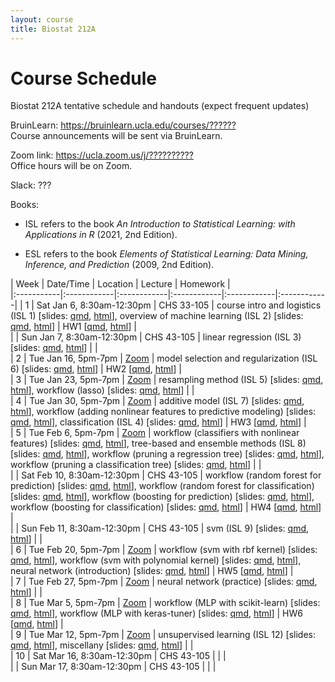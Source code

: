 ```yaml
---
layout: course
title: Biostat 212A
---
```


# Course Schedule

Biostat 212A tentative schedule and handouts (expect frequent updates)

BruinLearn: <https://bruinlearn.ucla.edu/courses/??????>  
Course announcements will be sent via BruinLearn. 

Zoom link: <https://ucla.zoom.us/j/??????????>  
Office hours will be on Zoom.  

Slack: ???

Books:

- ISL refers to the book _An Introduction to Statistical Learning: with Applications in R_ (2021, 2nd Edition). 

- ESL refers to the book _Elements of Statistical Learning: Data Mining, Inference, and Prediction_ (2009, 2nd Edition). 


| Week | Date/Time | Location | Lecture | Homework |   
|:-----------|:------------|:------------|:------------|:------------|:------------|
| 1 | Sat Jan 6, 8:30am-12:30pm | CHS 33-105 | course intro and logistics (ISL 1) \[slides: [qmd](https://raw.githubusercontent.com/ucla-econ-425t/2023winter/master/slides/01-intro/intro.qmd), [html](../slides/01-intro/intro.html)\], overview of machine learning (ISL 2) \[slides: [qmd](https://raw.githubusercontent.com/ucla-econ-425t/2023winter/master/slides/02-statlearn/statlearn.qmd), [html](../slides/02-statlearn/statlearn.html)\] | HW1 \[[qmd](https://raw.githubusercontent.com/ucla-econ-425t/2023winter/master/hw/hw1/hw1.qmd), [html](../hw/hw1/hw1.html)\] |   
|   | Sun Jan 7, 8:30am-12:30pm | CHS 43-105 | linear regression (ISL 3) \[slides: [qmd](https://raw.githubusercontent.com/ucla-econ-425t/2023winter/master/slides/03-linreg/linreg.qmd), [html](../slides/03-linreg/linreg.html)\] | |   
| 2 | Tue Jan 16, 5pm-7pm | [Zoom]() | model selection and regularization (ISL 6) \[slides: [qmd](https://raw.githubusercontent.com/ucla-econ-425t/2023winter/master/slides/06-modelselection/modelselection.qmd), [html](../slides/06-modelselection/modelselection.html)\] | HW2 \[[qmd](https://raw.githubusercontent.com/ucla-econ-425t/2023winter/master/hw/hw2/hw2.qmd), [html](../hw/hw2/hw2.html)\] |   
| 3 | Tue Jan 23, 5pm-7pm | [Zoom]() | resampling method (ISL 5) \[slides: [qmd](https://raw.githubusercontent.com/ucla-econ-425t/2023winter/master/slides/05-resampling/resampling.qmd), [html](../slides/05-resampling/resampling.html)\], workflow (lasso) \[slides: [qmd](https://raw.githubusercontent.com/ucla-econ-425t/2023winter/master/slides/06-modelselection/workflow_lasso.qmd), [html](../slides/06-modelselection/workflow_lasso.html)\] | |  
| 4 | Tue Jan 30, 5pm-7pm | [Zoom]() | additive model (ISL 7) \[slides: [qmd](https://raw.githubusercontent.com/ucla-econ-425t/2023winter/master/slides/07-nonlinear/nonlinear.qmd), [html](../slides/07-nonlinear/nonlinear.html)\], workflow (adding nonlinear features to predictive modeling) \[slides: [qmd](https://raw.githubusercontent.com/ucla-econ-425t/2023winter/master/slides/07-nonlinear/workflow_bs.qmd), [html](../slides/07-nonlinear/workflow_bs.html)\], classification (ISL 4) \[slides: [qmd](https://raw.githubusercontent.com/ucla-econ-425t/2023winter/master/slides/04-classification/classification.qmd), [html](../slides/04-classification/classification.html)\] | HW3 \[[qmd](https://raw.githubusercontent.com/ucla-econ-425t/2023winter/master/hw/hw3/hw3.qmd), [html](../hw/hw3/hw3.html)\] |     
| 5 | Tue Feb 6, 5pm-7pm | [Zoom]() | workflow (classifiers with nonlinear features) \[slides: [qmd](https://raw.githubusercontent.com/ucla-econ-425t/2023winter/master/slides/04-classification/workflow_classifier_bs.qmd), [html](../slides/04-classification/workflow_classifier_bs.html)\], tree-based and ensemble methods (ISL 8) \[slides: [qmd](https://raw.githubusercontent.com/ucla-econ-425t/2023winter/master/slides/08-tree/tree.qmd), [html](../slides/08-tree/tree.html)\], workflow (pruning a regression tree) \[slides: [qmd](https://raw.githubusercontent.com/ucla-econ-425t/2023winter/master/slides/08-tree/workflow_regtree.qmd), [html](../slides/08-tree/workflow_regtree.html)\], workflow (pruning a classification tree) \[slides: [qmd](https://raw.githubusercontent.com/ucla-econ-425t/2023winter/master/slides/08-tree/workflow_classtree.qmd), [html](../slides/08-tree/workflow_classtree.html)\] |  |  
|   | Sat Feb 10, 8:30am-12:30pm | CHS 43-105 | workflow (random forest for prediction) \[slides: [qmd](https://raw.githubusercontent.com/ucla-econ-425t/2023winter/master/slides/08-tree/workflow_rf_reg.qmd), [html](../slides/08-tree/workflow_rf_reg.html)\], workflow (random forest for classification) \[slides: [qmd](https://raw.githubusercontent.com/ucla-econ-425t/2023winter/master/slides/08-tree/workflow_rf_class.qmd), [html](../slides/08-tree/workflow_rf_class.html)\], workflow (boosting for prediction) \[slides: [qmd](https://raw.githubusercontent.com/ucla-econ-425t/2023winter/master/slides/08-tree/workflow_boosting_reg.qmd), [html](../slides/08-tree/workflow_boosting_reg.html)\], workflow (boosting for classification) \[slides: [qmd](https://raw.githubusercontent.com/ucla-econ-425t/2023winter/master/slides/08-tree/workflow_boosting_class.qmd), [html](../slides/08-tree/workflow_boosting_class.html)\] | HW4 \[[qmd](https://raw.githubusercontent.com/ucla-econ-425t/2023winter/master/hw/hw4/hw4.qmd), [html](../hw/hw4/hw4.html)\] |    
|  | Sun Feb 11, 8:30am-12:30pm | CHS 43-105 | svm (ISL 9) \[slides: [qmd](https://raw.githubusercontent.com/ucla-econ-425t/2023winter/master/slides/09-svm/svm.qmd), [html](../slides/09-svm/svm.html)\] | |   
| 6 | Tue Feb 20, 5pm-7pm | [Zoom]() | workflow (svm with rbf kernel) \[slides: [qmd](https://raw.githubusercontent.com/ucla-econ-425t/2023winter/master/slides/09-svm/workflow_svm_rbf.qmd), [html](../slides/09-svm/workflow_svm_rbf.html)\], workflow (svm with polynomial kernel) \[slides: [qmd](https://raw.githubusercontent.com/ucla-econ-425t/2023winter/master/slides/09-svm/workflow_svm_poly.qmd), [html](../slides/09-svm/workflow_svm_poly.html)\],  neural network (introduction) \[slides: [qmd](https://raw.githubusercontent.com/ucla-econ-425t/2023winter/master/slides/10-nn/nn.qmd), [html](../slides/10-nn/nn.html)\]  | HW5 \[[qmd](https://raw.githubusercontent.com/ucla-econ-425t/2023winter/master/hw/hw5/hw5.qmd), [html](../hw/hw5/hw5.html)\] |   
| 7 | Tue Feb 27, 5pm-7pm | [Zoom]() | neural network (practice) \[slides: [qmd](https://raw.githubusercontent.com/ucla-econ-425t/2023winter/master/slides/10-nn/nn_practice.qmd), [html](../slides/10-nn/nn_practice.html)\]  |  |    
| 8 | Tue Mar 5, 5pm-7pm | [Zoom]() | workflow (MLP with scikit-learn) \[slides: [qmd](https://raw.githubusercontent.com/ucla-econ-425t/2023winter/master/slides/10-nn/heart_mlp/workflow_mlp_sklearn.qmd), [html](../slides/10-nn/heart_mlp/workflow_mlp_sklearn.html)\],  workflow (MLP with keras-tuner) \[slides: [qmd](https://raw.githubusercontent.com/ucla-econ-425t/2023winter/master/slides/10-nn/heart_mlp/workflow_mlp_kerastune.qmd), [html](../slides/10-nn/heart_mlp/workflow_mlp_kerastune.html)\] | HW6 \[[qmd](https://raw.githubusercontent.com/ucla-econ-425t/2023winter/master/hw/hw6/hw6.qmd), [html](../hw/hw6/hw6.html)\] |   
| 9 | Tue Mar 12, 5pm-7pm | [Zoom]() | unsupervised learning (ISL 12) \[slides: [qmd](https://raw.githubusercontent.com/ucla-econ-425t/2023winter/master/slides/12-unsupervised/unsupervised.qmd), [html](../slides/12-unsupervised/unsupervised.html)\],  miscellany \[slides: [qmd](https://raw.githubusercontent.com/ucla-econ-425t/2023winter/master/slides/coda/coda.qmd), [html](../slides/coda/coda.html)\] | |   
| 10 | Sat Mar 16, 8:30am-12:30pm | CHS 43-105 | | |   
| | Sun Mar 17, 8:30am-12:30pm | CHS 43-105 |   | |
